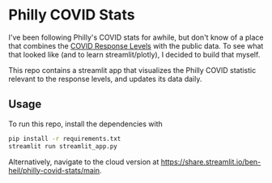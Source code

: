 # Philly COVID Stats
I've been following Philly's COVID stats for awhile, but don't know of a place that combines the [COVID Response Levels](https://www.phila.gov/2022-02-16-philadelphia-establishes-covid-response-levels-to-guide-mandate-enforcement/) with the public data.
To see what that looked like (and to learn streamlit/plotly), I decided to build that myself.

This repo contains a streamlit app that visualizes the Philly COVID statistic relevant to the response levels, and updates its data daily.

## Usage
To run this repo, install the dependencies with 
```bash 
pip install -r requirements.txt
streamlit run streamlit_app.py
```

Alternatively, navigate to the cloud version at https://share.streamlit.io/ben-heil/philly-covid-stats/main.
